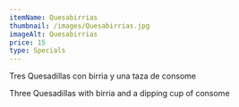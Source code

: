 ```yaml
---
itemName: Quesabirrias
thumbnail: /images/Quesabirrias.jpg
imageAlt: Quesabirrias
price: 15
type: Specials
---
```

Tres Quesadillas con birria y una taza de consome      

Three Quesadillas with birria and a dipping cup of consome